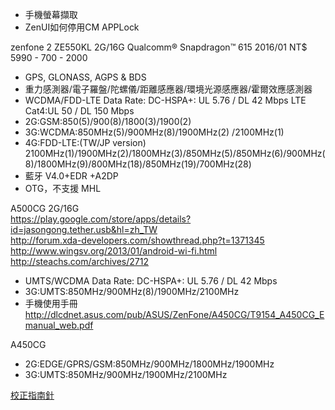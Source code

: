 * 手機螢幕擷取
* ZenUI如何停用CM APPLock

zenfone 2 ZE550KL 2G/16G Qualcomm® Snapdragon™ 615 2016/01 NT$ 5990 - 700 - 2000
* GPS, GLONASS, AGPS & BDS
* 重力感測器/電子羅盤/陀螺儀/距離感應器/環境光源感應器/霍爾效應感測器
* WCDMA/FDD-LTE Data Rate: DC-HSPA+: UL 5.76 / DL 42 Mbps LTE Cat4:UL 50 / DL 150 Mbps
* 2G:GSM:850(5)/900(8)/1800(3)/1900(2)
* 3G:WCDMA:850MHz(5)/900MHz(8)/1900MHz(2) /2100MHz(1)
* 4G:FDD-LTE:(TW/JP version) 2100MHz(1)/1900MHz(2)/1800MHz(3)/850MHz(5)/850MHz(6)/900MHz(8)/1800MHz(9)/800MHz(18)/850MHz(19)/700MHz(28)
* 藍牙 V4.0+EDR +A2DP
* OTG，不支援 MHL

A500CG 2G/16G<br>
https://play.google.com/store/apps/details?id=jasongong.tether.usb&hl=zh_TW<br>
http://forum.xda-developers.com/showthread.php?t=1371345<br>
http://www.wingsv.org/2013/01/android-wi-fi.html<br>
http://steachs.com/archives/2712
* UMTS/WCDMA Data Rate: DC-HSPA+: UL 5.76 / DL 42 Mbps
* 3G:UMTS:850MHz/900MHz(8)/1900MHz/2100MHz
* 手機使用手冊 http://dlcdnet.asus.com/pub/ASUS/ZenFone/A450CG/T9154_A450CG_Emanual_web.pdf

A450CG
* 2G:EDGE/GPRS/GSM:850MHz/900MHz/1800MHz/1900MHz
* 3G:UMTS:850MHz/900MHz/1900MHz/2100MHz

[校正指南針](https://support.google.com/maps/answer/6145351?hl=zh-Hant&ref_topic=3495971)
